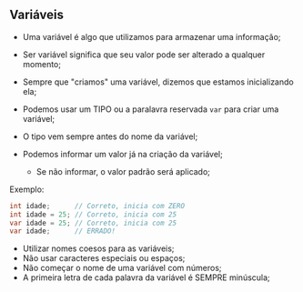 ## Variáveis

- Uma variável é algo que utilizamos para armazenar uma informação;
- Ser variável significa que seu valor pode ser alterado a qualquer momento;
- Sempre que "criamos" uma variável, dizemos que estamos inicializando ela;

- Podemos usar um TIPO ou a paralavra reservada <code>var</code> para criar uma variável;
- O tipo vem sempre antes do nome da variável;
- Podemos informar um valor já na criação da variável;
    - Se não informar, o valor padrão será aplicado;

Exemplo:
```csharp
int idade;      // Correto, inicia com ZERO
int idade = 25; // Correto, inicia com 25
var idade = 25; // Correto, inicia com 25
var idade;      // ERRADO!
```

- Utilizar nomes coesos para as variáveis;
- Não usar caracteres especiais ou espaços;
- Não começar o nome de uma variável com números;
- A primeira letra de cada palavra da variável é SEMPRE minúscula;